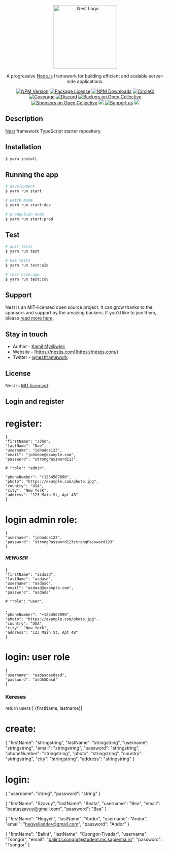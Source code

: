 <p align="center">
  <a href="http://nestjs.com/" target="blank"><img src="https://nestjs.com/img/logo-small.svg" width="200" alt="Nest Logo" /></a>
</p>

[circleci-image]: https://img.shields.io/circleci/build/github/nestjs/nest/master?token=abc123def456
[circleci-url]: https://circleci.com/gh/nestjs/nest

  <p align="center">A progressive <a href="http://nodejs.org" target="_blank">Node.js</a> framework for building efficient and scalable server-side applications.</p>
    <p align="center">
<a href="https://www.npmjs.com/~nestjscore" target="_blank"><img src="https://img.shields.io/npm/v/@nestjs/core.svg" alt="NPM Version" /></a>
<a href="https://www.npmjs.com/~nestjscore" target="_blank"><img src="https://img.shields.io/npm/l/@nestjs/core.svg" alt="Package License" /></a>
<a href="https://www.npmjs.com/~nestjscore" target="_blank"><img src="https://img.shields.io/npm/dm/@nestjs/common.svg" alt="NPM Downloads" /></a>
<a href="https://circleci.com/gh/nestjs/nest" target="_blank"><img src="https://img.shields.io/circleci/build/github/nestjs/nest/master" alt="CircleCI" /></a>
<a href="https://coveralls.io/github/nestjs/nest?branch=master" target="_blank"><img src="https://coveralls.io/repos/github/nestjs/nest/badge.svg?branch=master#9" alt="Coverage" /></a>
<a href="https://discord.gg/G7Qnnhy" target="_blank"><img src="https://img.shields.io/badge/discord-online-brightgreen.svg" alt="Discord"/></a>
<a href="https://opencollective.com/nest#backer" target="_blank"><img src="https://opencollective.com/nest/backers/badge.svg" alt="Backers on Open Collective" /></a>
<a href="https://opencollective.com/nest#sponsor" target="_blank"><img src="https://opencollective.com/nest/sponsors/badge.svg" alt="Sponsors on Open Collective" /></a>
  <a href="https://paypal.me/kamilmysliwiec" target="_blank"><img src="https://img.shields.io/badge/Donate-PayPal-ff3f59.svg"/></a>
    <a href="https://opencollective.com/nest#sponsor"  target="_blank"><img src="https://img.shields.io/badge/Support%20us-Open%20Collective-41B883.svg" alt="Support us"></a>
  <a href="https://twitter.com/nestframework" target="_blank"><img src="https://img.shields.io/twitter/follow/nestframework.svg?style=social&label=Follow"></a>
</p>
  <!--[![Backers on Open Collective](https://opencollective.com/nest/backers/badge.svg)](https://opencollective.com/nest#backer)
  [![Sponsors on Open Collective](https://opencollective.com/nest/sponsors/badge.svg)](https://opencollective.com/nest#sponsor)-->

## Description

[Nest](https://github.com/nestjs/nest) framework TypeScript starter repository.

## Installation

```bash
$ yarn install
```

## Running the app

```bash
# development
$ yarn run start

# watch mode
$ yarn run start:dev

# production mode
$ yarn run start:prod
```

## Test

```bash
# unit tests
$ yarn run test

# e2e tests
$ yarn run test:e2e

# test coverage
$ yarn run test:cov
```

## Support

Nest is an MIT-licensed open source project. It can grow thanks to the sponsors and support by the amazing backers. If you'd like to join them, please [read more here](https://docs.nestjs.com/support).

## Stay in touch

- Author - [Kamil Myśliwiec](https://kamilmysliwiec.com)
- Website - [https://nestjs.com](https://nestjs.com/)
- Twitter - [@nestframework](https://twitter.com/nestframework)

## License

Nest is [MIT licensed](LICENSE).

<!-- ######################################################################################################################################################################################## -->

## Login and register

# register:

    {
    "firstName": "John",
    "lastName": "Doe",
    "username": "johndoe123",
    "email": "johndoe@example.com",
    "password": "strongPassword123",

    # "role": "admin",

    "phoneNumber": "+1234567890",
    "photo": "https://example.com/photo.jpg",
    "country": "USA",
    "city": "New York",
    "address": "123 Main St, Apt 4B"
    }

# login admin role:

    {
    "username": "johndoe123",
    "password": "strongPassword123strongPassword123"
    }

##### NEWUSER

    {
    "firstName": "asdasd",
    "lastName": "asdasd",
    "username": "asdasd",
    "email": "asdasd@example.com",
    "password": "asdads"

    # "role": "user",

    ,
    "phoneNumber": "+1234567890",
    "photo": "https://example.com/photo.jpg",
    "country": "USA",
    "city": "New York",
    "address": "123 Main St, Apt 4B"
    }

# login: user role

    {
    "username": "asdasdasdasd",
    "password": "asdASDasd"
    }

### Kereses

return users [ {firstName, lastname}]

# create:

{
"firstName": "stringstring",
"lastName": "stringstring",
"username": "stringstring",
"email": "stringstring",
"password": "stringstring",
"phoneNumber": "stringstring",
"photo": "stringstring",
"country": "stringstring",
"city": "stringstring",
"address": "stringstring"
}

# login:

{
"username": "string",
"password": "string"
}

{
"firstName": "Szavuy",
"lastName": "Beata",
"username": "Bea",
"email": "beataszavuy@gmail.com",
"password": "Bea"
}

{
"firstName": "Hegyeli",
"lastName": "Andor",
"username": "Andor",
"email": "hegyeliandor@gmail.com",
"password": "Andor"
}

{
"firstName": "Balint",
"lastName": "Csongor-Tivadar",
"username": "Tsongor",
"email": "balint.csongor@student.ms.sapientia.ro",
"password": "Tsongor"
}
